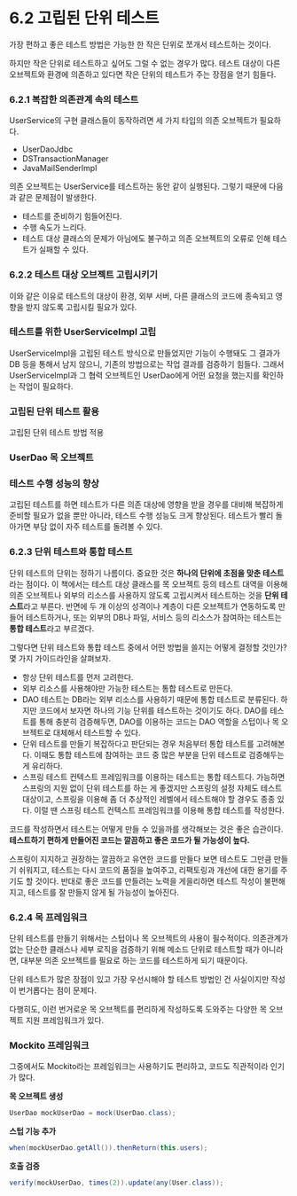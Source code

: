 # 6.2 고립된 단위 테스트

가장 편하고 좋은 테스트 방법은 가능한 한 작은 단위로 쪼개서 테스트하는 것이다.

하지만 작은 단위로 테스트하고 싶어도 그럴 수 없는 경우가 많다. 테스트 대상이 다른 오브젝트와 환경에 의존하고 있다면 작은 단위의 테스트가 주는 장점을 얻기 힘들다.

### 6.2.1 복잡한 의존관계 속의 테스트

UserService의 구현 클래스들이 동작하려면 세 가지 타입의 의존 오브젝트가 필요하다.

- UserDaoJdbc
- DSTransactionManager
- JavaMailSenderImpl

의존 오브젝트는 UserService를 테스트하는 동안 같이 실행된다. 그렇기 때문에 다음과 같은 문제점이 발생한다.

- 테스트를 준비하기 힘들어진다.
- 수행 속도가 느리다.
- 테스트 대상 클래스의 문제가 아님에도 불구하고 의존 오브젝트의 오류로 인해 테스트가 실패할 수 있다.

### 6.2.2 테스트 대상 오브젝트 고립시키기

이와 같은 이유로 테스트의 대상이 환경, 외부 서버, 다른 클래스의 코드에 종속되고 영향을 받지 않도록 고립시킬 필요가 있다.

### 테스트를 위한 UserServiceImpl 고립

UserServiceImpl을 고립된 테스트 방식으로 만들었지만 기능이 수행돼도 그 결과가 DB 등을 통해서 남지 않으니, 기존의 방법으로는 작업 결과를 검증하기 힘들다. 그래서 UserServiceImpl과 그 협력 오브젝트인 UserDao에게 어떤 요청을 했는지를 확인하는 작업이 필요하다.

### 고립된 단위 테스트 활용

고립된 단위 테스트 방법 적용

### UserDao 목 오브젝트

### 테스트 수행 성능의 향상

고립된 테스트를 하면 테스트가 다른 의존 대상에 영향을 받을 경우를 대비해 복잡하게 준비할 필요가 없을 뿐만 아니라, 테스트 수행 성능도 크게 향상된다. 테스트가 빨리 돌아가면 부담 없이 자주 테스트를 돌려볼 수 있다.

### 6.2.3 단위 테스트와 통합 테스트

단위 테스트의 단위는 정하기 나름이다. 중요한 것은 **하나의 단위에 초점을 맞춘 테스트**라는 점이다. 이 책에서는 테스트 대상 클래스를 목 오브젝트 등의 테스트 대역을 이용해 의존 오브젝트나 외부의 리소스를 사용하지 않도록 고립시켜서 테스트하는 것을 **단위 테스트**라고 부른다. 반면에 두 개 이상의 성격이나 계층이 다른 오브젝트가 연동하도록 만들어 테스트하거나, 또는 외부의 DB나 파일, 서비스 등의 리소스가 참여하는 테스트는 **통합 테스트**라고 부르겠다.

그렇다면 단위 테스트와 통합 테스트 중에서 어떤 방법을 쓸지는 어떻게 결정할 것인가? 몇 가지 가이드라인을 살펴보자.

- 항상 단위 테스트를 먼저 고려한다. 
- 외부 리소스를 사용해야만 가능한 테스트는 통합 테스트로 만든다.
- DAO 테스트는 DB라는 외부 리소스를 사용하기 때문에 통합 테스트로 분류된다. 하지만 코드에서 보자면 하나의 기능 단위를 테스트하는 것이기도 하다. DAO를 테스트를 통해 충분히 검증해두면, DAO를 이용하는 코드는 DAO 역할을 스텁이나 목 오브젝트로 대체해서 테스트할 수 있다.
- 단위 테스트를 만들기 복잡하다고 판단되는 경우 처음부터 통합 테스트를 고려해본다. 이때도 통합 테스트에 참여하는 코드 중 많은 부분을 단위 테스트로 검증해두는 게 유리하다.
- 스프링 테스트 컨텍스트 프레임워크를 이용하는 테스트는 통합 테스트다. 가능하면 스프링의 지원 없이 단위 테스트를 하는 게 좋겠지만 스프링의 설정 자체도 테스트 대상이고, 스프링을 이용해 좀 더 추상적인 레벨에서 테스트해야 할 경우도 종종 있다. 이럴 땐 스프링 테스트 컨텍스트 프레임워크를 이용해 통합 테스트를 작성한다.

코드를 작성하면서 테스트는 어떻게 만들 수 있을까를 생각해보는 것은 좋은 습관이다. **테스트하기 편하게 만들어진 코드는 깔끔하고 좋은 코드가 될 가능성이 높다.**

스프링이 지지하고 권장하는 깔끔하고 유연한 코드를 만들다 보면 테스트도 그만큼 만들기 쉬워지고, 테스트는 다시 코드의 품질을 높여주고, 리팩토링과 개선에 대한 용기를 주기도 할 것이다. 반대로 좋은 코드를 만들려는 노력을 게을리하면 테스트 작성이 불편해지고, 테스트를 잘 만들지 않게 될 가능성이 높아진다.

### 6.2.4 목 프레임워크

단위 테스트를 만들기 위해서는 스텁이나 목 오브젝트의 사용이 필수적이다. 의존관계가 없는 단순한 클래스나 세부 로직을 검증하기 위해 메소드 단위로 테스트할 때가 아니라면, 대부분 의존 오브젝트를 필요로 하는 코드를 테스트하게 되기 때문이다.

단위 테스트가 많은 장점이 있고 가장 우선시해야 할 테스트 방법인 건 사실이지만 작성이 번거롭다는 점이 문제다.

다행히도, 이런 번거로운 목 오브젝트를 편리하게 작성하도록 도와주는 다양한 목 오브젝트 지원 프레임워크가 있다.

### Mockito 프레임워크

그중에서도 Mockito라는 프레임워크는 사용하기도 편리하고, 코드도 직관적이라 인기가 많다.

**목 오브젝트 생성**

```java
UserDao mockUserDao = mock(UserDao.class);
```

**스텁 기능 추가**

```java
when(mockUserDao.getAll()).thenReturn(this.users);
```

**호출 검증**
```java
verify(mockUserDao, times(2)).update(any(User.class));
```